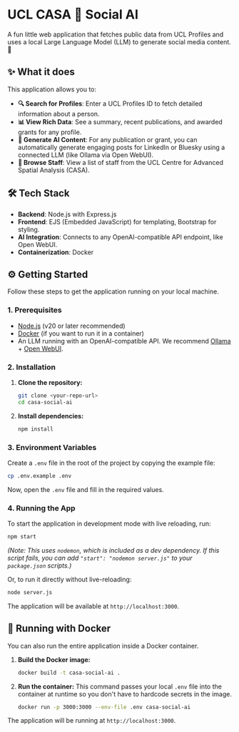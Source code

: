 # UCL CASA 🤖 Social AI

A fun little web application that fetches public data from UCL Profiles and uses a local Large Language Model (LLM) to generate social media content. 🚀

## ✨ What it does

This application allows you to:

*   **🔍 Search for Profiles**: Enter a UCL Profiles ID to fetch detailed information about a person.
*   **📊 View Rich Data**: See a summary, recent publications, and awarded grants for any profile.
*   **🤖 Generate AI Content**: For any publication or grant, you can automatically generate engaging posts for LinkedIn or Bluesky using a connected LLM (like Ollama via Open WebUI).
*   **👥 Browse Staff**: View a list of staff from the UCL Centre for Advanced Spatial Analysis (CASA).

## 🛠️ Tech Stack

*   **Backend**: Node.js with Express.js
*   **Frontend**: EJS (Embedded JavaScript) for templating, Bootstrap for styling.
*   **AI Integration**: Connects to any OpenAI-compatible API endpoint, like Open WebUI.
*   **Containerization**: Docker

## ⚙️ Getting Started

Follow these steps to get the application running on your local machine.

### 1. Prerequisites

*   [Node.js](https://nodejs.org/) (v20 or later recommended)
*   [Docker](https://www.docker.com/products/docker-desktop/) (if you want to run it in a container)
*   An LLM running with an OpenAI-compatible API. We recommend [Ollama](https://ollama.com/) + [Open WebUI](https://github.com/open-webui/open-webui).

### 2. Installation

1.  **Clone the repository:**
    ```bash
    git clone <your-repo-url>
    cd casa-social-ai
    ```

2.  **Install dependencies:**
    ```bash
    npm install
    ```

### 3. Environment Variables

Create a `.env` file in the root of the project by copying the example file:

```bash
cp .env.example .env
```

Now, open the `.env` file and fill in the required values.

### 4. Running the App

To start the application in development mode with live reloading, run:

```bash
npm start
```
*(Note: This uses `nodemon`, which is included as a dev dependency. If this script fails, you can add `"start": "nodemon server.js"` to your `package.json` scripts.)*

Or, to run it directly without live-reloading:

```bash
node server.js
```

The application will be available at `http://localhost:3000`.

## 🐳 Running with Docker

You can also run the entire application inside a Docker container.

1.  **Build the Docker image:**
    ```bash
    docker build -t casa-social-ai .
    ```

2.  **Run the container:**
    This command passes your local `.env` file into the container at runtime so you don't have to hardcode secrets in the image.
    ```bash
    docker run -p 3000:3000 --env-file .env casa-social-ai
    ```

The application will be running at `http://localhost:3000`.